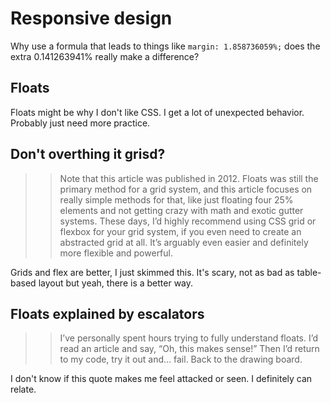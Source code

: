 # Responsive design

Why use a formula that leads to things like ```margin: 1.858736059%;``` does the extra 0.141263941% really make a difference?

## Floats
Floats might be why I don't like CSS. I get a lot of unexpected behavior. Probably just need more practice.

## Don't overthing it grisd?

>> Note that this article was published in 2012. Floats was still the primary method for a grid system, and this article focuses on really simple methods for that, like just floating four 25% elements and not getting crazy with math and exotic gutter systems. These days, I’d highly recommend using CSS grid or flexbox for your grid system, if you even need to create an abstracted grid at all. It’s arguably even easier and definitely more flexible and powerful.

Grids and flex are better, I just skimmed this. It's scary, not as bad as table-based layout but yeah, there is a better way.





## Floats explained by escalators

>>I’ve personally spent hours trying to fully understand floats. I’d read an article and say, “Oh, this makes sense!” Then I’d return to my code, try it out and… fail. Back to the drawing board.

I don't know if this quote makes me feel attacked or seen.  I definitely can relate.